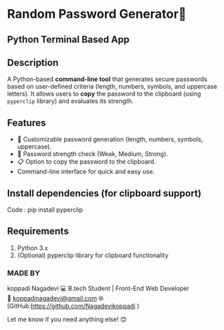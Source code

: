 # Random Password Generator🔑
## Python Terminal Based App


## Description
A Python-based **command-line tool** that generates secure passwords based on user-defined criteria (length, numbers, symbols, and uppercase letters). It allows users to **copy** the password to the clipboard (using `pyperclip` library) and evaluates its strength.

## Features
- 🔑 Customizable password generation (length, numbers, symbols, uppercase).
- 🔎 Password strength check (Weak, Medium, Strong).
- 📋 Option to copy the password to the clipboard.
- Command-line interface for quick and easy use.

## Install dependencies (for clipboard support)
Code : pip install pyperclip

## Requirements
1. Python 3.x
2. (Optional) pyperclip library for clipboard functionality


### MADE BY
koppadi Nagadevi
💻 B.tech Student | Front-End Web Developer  
📧 koppadinagadevi@gmail.com
🌐 [GitHub:https://github.com/Nagadevikoppadi )


Let me know if you need anything else! 😊
